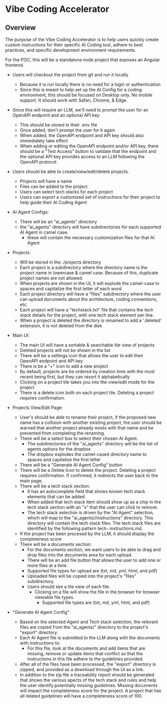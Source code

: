 # Vibe Coding Accelerator

## Overview
The purpose of the Vibe Coding Accelerator is to help users quickly create custom instructions for their specific AI Coding tool, adhere to best practices, and specific development environment requirements.

For the POC, this will be a standalone node project that exposes an Angular frontend.
 - Users will checkout the project from git and run it locally
    - Because it is run locally there is no need for a login or authentication
    - Since this is meant to help set up the AI Config for a coding environment, this should be focused on Desktop only.  No mobile support.  It should work with Safari, Chrome, & Edge.
 - Since this will require an LLM, we'll need to prompt the user for an OpenAPI endpoint and an optional API key.  
    - This should be stored in their .env file
    - Once added, don't prompt the user for it again
    - When added, the OpenAPI endpoint and API key should also immediately take effect
    - When adding or editing the OpenAPI endpoint and/or API key, there should be a "Test Access" button to validate that the endpoint and the optional API key provides access to an LLM following the OpenAPI protocol.
 - Users should be able to create/view/edit/delete projects.    
    - Projects will have a name
    - Files can be added to the project
    - Users can select tech stacks for each project
    - Users can export a customized set of instructions for their project to help guide their AI Coding Agent

- AI Agent Configs:
    - There will be an "ai_agents" directory
    - the "ai_agents" directory will have subdirectories for each supported AI Agent in camel case.  
        - these will contain the necessary customization files for that AI Agent

- Projects:
    - Will be stored in the ./projects directory
    - Each project is a subdirectory where the directory name is the project name in lowercase & camel case.  Because of this, duplicate project names are not allowed.
    - When projects are shown in the UI, it will explode the camel-case to spaces and capitalize the first letter of each word
    - Each project directory will have a "files" subdirectory where the user can upload documents about the architecture, coding conventions, etc.  
    - Each project will have a "techstack.txt" file that contains the tech stack details for the project, with one tech stack element per line.
    - When a project is deleted the directory is renamed to add a '.deleted' extension, it is not deleted from the disk

- Main UI:
    - The main UI will have a sortable & searchable tile view of projects
    - Deleted projects will not be shown in the list
    - There will be a settings icon that allows the user to edit their OpenAPI endpoint and API key
    - There is be a "+" icon to add a new project
    - By default, projects are be ordered by creation time with the most recent being first, but they can resort it alphabetically
    - Clicking on a project tile takes you into the view/edit mode for the project
    - There is a delete icon both on each project tile. Deleting a project requires confirmation.

- Projects View/Edit Page:
    - User's should be able to rename their project, if the proposed new name has a collision with another existing project, the user should be warned that another project already exists with that name and be prevented from completing the renaming.
    - There will be a select box to select their chosen AI Agent.
        - The subdirectories of the "ai_agents" directory will be the list of agents options for the dropbox
        - The dropbox explodes the camel-cased directory name to spaces and capitalize the first letter
    - There will be a "Generate AI Agent Config" button
    - There will be a Delete Icon to delete the project. Deleting a project requires confirmation. If confirmed, it redirects the user back to the main page.
    - There will be a tech stack section:
        - It has an autocomplete field that shows known tech stack elements that can be added.  
        - When added that tech stack item should show up as a chip in the tech stack section with an "x" that the user can click to remove.
        - The tech stack selection is driven by the "AI Agent" selection, which will map to the "ai_agents/<selected-ai-agent>/instructions" directory.  This directory will contain the tech stack files.  The tech stack files are identified by the following pattern tech-<tech-stack-name>.instructions.md.
    - If the project has been procesed by the LLM, it should display the completeness score
    - There will be a documents section:
        - For the documents section, we want users to be able to drag and drop files into the documents area for each upload.
        - There will be an add file button that allows the user to add one or more files at a time.
        - Supported file types for upload are (txt, md, yml, html, and pdf)
        - Uploaded files will be copied into the project's "files" subdirectory.  
        - Users should see a tile view of each file.  
            - Clicking on a file will show the file in the browser for browser viewable file types.
                - Supported file types are (txt, md, yml, html, and pdf)

- "Generate AI Agent Config"
    - Based on the selected Agent and Tech stack selection, the relevant files are copied from the "ai_agents/<agent-name>" directory to the project's "export" directory.
    - Each AI Agent file is submitted to the LLM along with the documents with instructions to:
        - For this file, look at the documents and add items that are missing, remove or update items that conflict so that the instructions in this file adhere to the guidelines provided.
    - After all of the files have been processed, the "export" directory is zipped, and provided as a download through the UI as a link.
    - In addition to the zip file a traceability report should be generated that shows the various apects of the tech stack and rules and help the user identify potentially missing guidelines.  Missing documents will impact the completeness score for the project.  A project that has all related guidelines will have a completeness score of 100.
